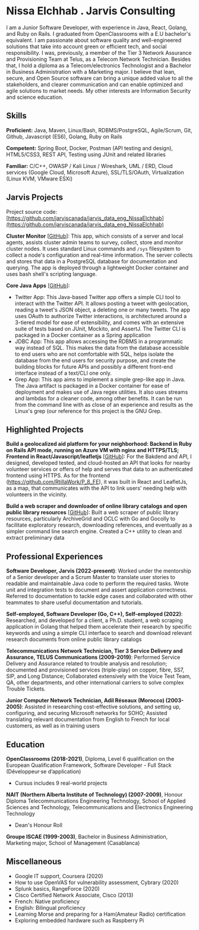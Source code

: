 # Nissa Elchhab . Jarvis Consulting

I am a Junior Software Developer, with experience in Java, React, Golang, and Ruby on Rails. I graduated from OpenClassrooms with a E.U bachelor's equivalent. I am passionate about software quality and well-engineered solutions that take into account green or efficient tech, and social responsibility. I was, previously, a member of the Tier 3 Network Assurance and Provisioning Team at Telus, as a Telecom Network Technician. Besides that, I hold a diploma as a Telecom/electronics Technologist and a Bachelor in Business Administration with a Marketing major. I believe that lean, secure, and Open Source software can bring a unique added value to all the stakeholders, and clearer communication and can enable optimized and agile solutions to market needs. My other interests are Information Security and science education.

## Skills

**Proficient:** Java, Maven, Linux/Bash, RDBMS/PostgreSQL, Agile/Scrum, Git, Github, Javascript (ES6), Golang, Ruby on Rails

**Competent:** Spring Boot, Docker, Postman (API testing and design), HTML5/CSS3, REST API, Testing using JUnit and related libraries

**Familiar:** C/C++, OWASP / Kali Linux / Wireshark, UML / ERD, Cloud services (Google Cloud, Microsoft Azure), SSL/TLS/OAuth, Virtualization (Linux KVM, VMware ESXi)

## Jarvis Projects

Project source code: [https://github.com/jarviscanada/jarvis_data_eng_NissaElchhab](https://github.com/jarviscanada/jarvis_data_eng_NissaElchhab)


**Cluster Monitor** [[GitHub](https://github.com/jarviscanada/jarvis_data_eng_NissaElchhab/tree/masterhttps://github.com/jarviscanada/jarvis_data_eng_NissaElchhab/tree/main/linux_sql)]: This app, which consists of a server and local agents, assists cluster admin teams to survey, collect, store and monitor cluster nodes. It uses standard Linux commands and `/sys` filesystem to collect a node's configuration and real-time information. The server collects and stores that data in a PostgreSQL database for documentation and querying. The app is deployed through a lightweight Docker container and uses bash shell's scripting language.

**Core Java Apps** [[GitHub](https://github.com/jarviscanada/jarvis_data_eng_NissaElchhab/tree/masterhttps://github.com/jarviscanada/jarvis_data_eng_NissaElchhab/tree/main/core_java)]:
      
  - Twitter App: This Java-based Twitter app offers a simple CLI tool to interact with the Twitter API. It allows posting a tweet with geolocation, reading a tweet's JSON object, a deleting one or many tweets. The app uses OAuth to authorize Twitter interactions, is architectured around a 3-tiered model for ease of extensibility, and comes with an extensive suite of tests based on JUnit, Mockito, and AssertJ. The Twitter CLI is packaged in a Docker container as a Spring application
  - JDBC App: This app allows accessing the RDBMS in a programmatic way instead of SQL. This makes the data from the database accessible to end users who are not comfortable with SQL, helps isolate the database from the end users for security purpose, and create the building blocks for future APIs and possibly a different front-end interface instead of a text/CLI one only.
  - Grep App: This app aims to implement a simple grep-like app in Java. The Java artifact is packaged in a Docker container for ease of deployment and makes use of Java regex utilities. It also uses streams and lambdas for a cleaner code, among other benefits. It can be run from the command line with as close of an experience and results as the Linux's grep (our reference for this project is the GNU Grep.


## Highlighted Projects
**Build a geolocalized aid platform for your neighborhood: Backend in Ruby on Rails API mode, running on Azure VM with nginx and HTTPS/TLS; Frontend in React/Javascript/leafletjs** [[GitHub](https://github.com/RtillaWork/P_8_BE)]: For the Bakdend and API, I designed, developed tested, and cloud-hosted an API that looks for nearby volunteer services or offers of help and serves that data to an authenticated frontend using HTTPS. As for the frontend (https://github.com/RtillaWork/P_8_FE), it was built in React and LeafletJs, as a map, that communicates with the API to link users' needing help with volunteers in the vicinity.

**Build a web scraper and downloader of online library catalogs and open public library resources** [[GitHub](https://github.com/RtillaWork/gogetitarchy)]: Built a web scraper of public library resources, particularly ArchiveGrid and OCLC with Go and Gocolly to facilitate exploratory research, downloading references, and eventually as a simpler command line search engine. Created a C++ utility to clean and extract preliminary data


## Professional Experiences

**Software Developer, Jarvis (2022-present)**: Worked under the mentorship of a Senior developer and a Scrum Master to translate user stories to readable and maintainable Java code to perform the required tasks. Wrote unit and integration tests to document and assert application correctness. Referred to documentation to tackle edge cases and collaborated with other teammates to share useful documentation and tutorials. 

**Self-employed, Software Developer (Go, C++), Self-employed (2022)**: Researched, and developed for a client, a Ph.D. student, a web scraping application in Golang that helped them accelerate their research by specific keywords and using a simple CLI interface to search and download relevant research documents from online public library catalogs

**Telecommunications Network Technician, Tier 3 Service Delivery and Assurance, TELUS Communications (2009-2019)**: Performed Service Delivery and Assurance related to trouble analysis and resolution; documented and provisioned services (triple-play) on copper, fibre, SS7, SIP, and Long Distance; Collaborated extensively with the Voice Test Team, QA, other departments, and other international carriers to solve complex Trouble Tickets.

**Junior Computer Network Technician, Adil Réseaux (Morocco) (2003-2005)**: Assisted in researching cost-effective solutions, and setting up, configuring, and securing Microsoft networks for SOHO; Assisted translating relevant documentation from English to French for local customers, as well as in training users


## Education
**OpenClassrooms (2018-2021)**, Diploma, Level 6 qualification on the European Qualification Framework, Software Developer - Full Stack (Développeur·se d’application)
- Cursus includes 9 real-world projects

**NAIT (Northern Alberta Institute of Technology) (2007-2009)**, Honour Diploma Telecommunications Engineering Technology, School of Applied Sciences and Technology, Telecommunications and Electronics Engineering Technology
- Dean's Honour Roll

**Groupe ISCAE (1999-2003)**, Bachelor in Business Administration, Marketing major, School of Management (Casablanca)


## Miscellaneous
- Google IT support, Coursera (2020)
- How to use OpenVAS for vulnerability assessment, Cybrary (2020)
- Splunk basics, RangeForce (2020)
- Cisco Certified Network Associate, Cisco (2013)
- French: Native proficiency
- English: Bilingual proficiency
- Learning Morse and preparing for a Ham(Amateur Radio) certification
- Exploring embedded hardware such as Raspberry Pi